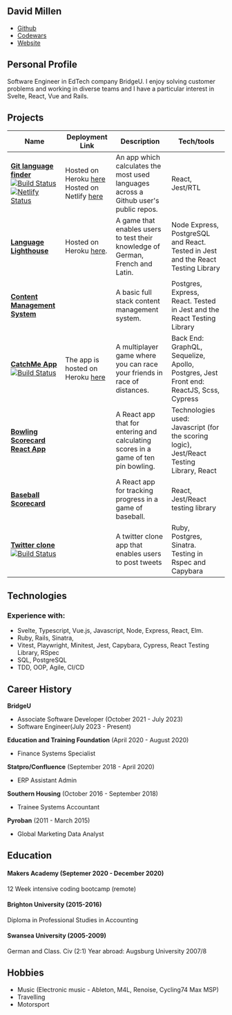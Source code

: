 ## David Millen
- [Github](https://github.com/dm-devtech)
- [Codewars](https://www.codewars.com/users/dm-devtech)
- [Website](https://dm-portfolio.netlify.app/)

## Personal Profile
Software Engineer in EdTech company BridgeU.  I enjoy solving customer problems and working in diverse teams and I have a particular interest in Svelte, React, Vue and Rails.
 
## Projects
| Name                                                                       | Deployment Link|Description                         | Tech/tools  |
| -------------------------------------------------------------------------- |----------------|------------------------------------| ----------- |
| [**Git language finder**](https://github.com/dm-devtech/git-language-finder) [![Build Status](https://travis-ci.com/dm-devtech/git-language-finder.svg?branch=main)](https://travis-ci.com/dm-devtech/git-language-finder) [![Netlify Status](https://api.netlify.com/api/v1/badges/b41cf0d5-f3dd-472a-9d8b-ac1a34743640/deploy-status)](https://app.netlify.com/sites/git-language-finder/deploys)| Hosted on Heroku [here](https://git-language-finder.herokuapp.com/) Hosted on Netlify [here](https://git-language-finder.netlify.app/) | An app which calculates the most used languages across a Github user's public repos.  | React, Jest/RTL |
| [**Language Lighthouse**](https://github.com/dm-devtech/language-lighthouse) | Hosted on Heroku [here](https://language-lighthouse.herokuapp.com/). | A game that enables users to test their knowledge of German, French and Latin.  | Node Express, PostgreSQL and React.  Tested in Jest and the React Testing Library |
| [**Content Management System**](https://github.com/dm-devtech/content-management) | | A basic full stack content management system.  | Postgres, Express, React.  Tested in Jest and the React Testing Library |
| [**CatchMe App**](https://github.com/dm-devtech/catchme-web) [![Build Status](https://travis-ci.com/gonzalober/catchme-web.svg?branch=main)](https://travis-ci.com/gonzalober/catchme-web) | The app is hosted on Heroku [here](https://appcatchme.herokuapp.com/) | A multiplayer game where you can race your friends in race of distances.  | Back End: GraphQL, Sequelize, Apollo, Postgres, Jest Front end: ReactJS, Scss, Cypress |
| [**Bowling Scorecard React App**](https://github.com/dm-devtech/Bowling-Scorecard-React) |  | A React app that for entering and calculating scores in a game of ten pin bowling. | Technologies used: Javascript (for the scoring logic), Jest/React Testing Library, React |
| [**Baseball Scorecard**](https://github.com/dm-devtech/Baseball-Scorecard_ReactApp) |  | A React app for tracking progress in a game of baseball.   | React, Jest/React testing library |
| [**Twitter clone**](https://github.com/dm-devtech/ChitterChallenge) [![Build Status](https://www.travis-ci.com/dm-devtech/ChitterChallenge.svg?branch=master)](https://www.travis-ci.com/dm-devtech/ChitterChallenge) | | A twitter clone app that enables users to post tweets | Ruby, Postgres, Sinatra.  Testing in Rspec and Capybara |
 
## Technologies
### Experience with:
- Svelte, Typescript, Vue.js, Javascript, Node, Express, React, Elm.
- Ruby, Rails, Sinatra,
- Vitest, Playwright, Minitest, Jest, Capybara, Cypress, React Testing Library, RSpec 
- SQL, PostgreSQL
- TDD, OOP,  Agile, CI/CD

## Career History

**BridgeU**
- Associate Software Developer (October 2021 - July 2023)
- Software Engineer(July 2023 - Present)

**Education and Training Foundation** (April 2020 - August 2020)  
- Finance Systems Specialist

**Statpro/Confluence** (September 2018 - April 2020)
- ERP Assistant Admin

**Southern Housing** (October 2016 - September 2018)
- Trainee Systems Accountant

**Pyroban** (2011 - March 2015)
- Global Marketing Data Analyst

## Education
#### Makers Academy (Septemer 2020 - December 2020)
12 Week intensive coding bootcamp (remote)

#### Brighton University (2015-2016)
Diploma in Professional Studies in Accounting

#### Swansea University (2005-2009)
German and Class. Civ (2:1)
Year abroad: Augsburg University 2007/8

## Hobbies
- Music (Electronic music - Ableton, M4L, Renoise, Cycling74 Max MSP)
- Travelling
- Motorsport
